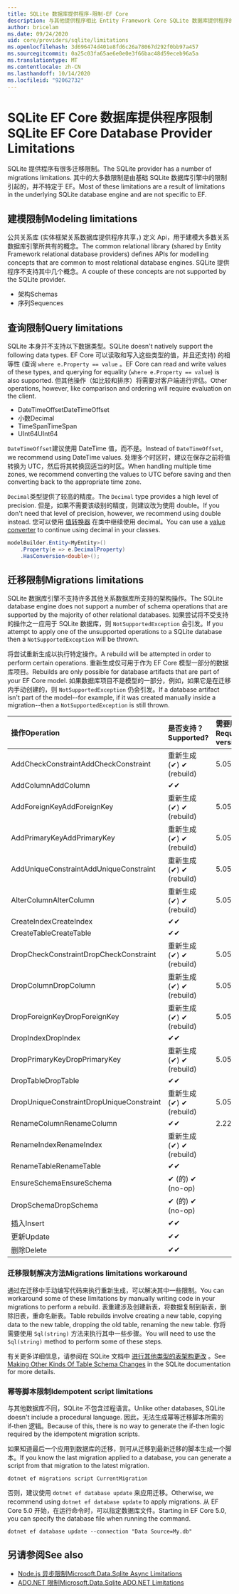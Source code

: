 ```yaml
---
title: SQLite 数据库提供程序-限制-EF Core
description: 与其他提供程序相比 Entity Framework Core SQLite 数据库提供程序的限制
author: bricelam
ms.date: 09/24/2020
uid: core/providers/sqlite/limitations
ms.openlocfilehash: 3d696474d401e8fd6c26a78067d292f0bb97a457
ms.sourcegitcommit: 0a25c03fa65ae6e0e0e3f66bac48d59eceb96a5a
ms.translationtype: MT
ms.contentlocale: zh-CN
ms.lasthandoff: 10/14/2020
ms.locfileid: "92062732"
---
```

# <a name="sqlite-ef-core-database-provider-limitations"></a><span data-ttu-id="8f243-103">SQLite EF Core 数据库提供程序限制</span><span class="sxs-lookup"><span data-stu-id="8f243-103">SQLite EF Core Database Provider Limitations</span></span>

<span data-ttu-id="8f243-104">SQLite 提供程序有很多迁移限制。</span><span class="sxs-lookup"><span data-stu-id="8f243-104">The SQLite provider has a number of migrations limitations.</span></span> <span data-ttu-id="8f243-105">其中的大多数限制是由基础 SQLite 数据库引擎中的限制引起的，并不特定于 EF。</span><span class="sxs-lookup"><span data-stu-id="8f243-105">Most of these limitations are a result of limitations in the underlying SQLite database engine and are not specific to EF.</span></span>

## <a name="modeling-limitations"></a><span data-ttu-id="8f243-106">建模限制</span><span class="sxs-lookup"><span data-stu-id="8f243-106">Modeling limitations</span></span>

<span data-ttu-id="8f243-107">公共关系库 (实体框架关系数据库提供程序共享，) 定义 Api，用于建模大多数关系数据库引擎所共有的概念。</span><span class="sxs-lookup"><span data-stu-id="8f243-107">The common relational library (shared by Entity Framework relational database providers) defines APIs for modelling concepts that are common to most relational database engines.</span></span> <span data-ttu-id="8f243-108">SQLite 提供程序不支持其中几个概念。</span><span class="sxs-lookup"><span data-stu-id="8f243-108">A couple of these concepts are not supported by the SQLite provider.</span></span>

* <span data-ttu-id="8f243-109">架构</span><span class="sxs-lookup"><span data-stu-id="8f243-109">Schemas</span></span>
* <span data-ttu-id="8f243-110">序列</span><span class="sxs-lookup"><span data-stu-id="8f243-110">Sequences</span></span>

## <a name="query-limitations"></a><span data-ttu-id="8f243-111">查询限制</span><span class="sxs-lookup"><span data-stu-id="8f243-111">Query limitations</span></span>

<span data-ttu-id="8f243-112">SQLite 本身并不支持以下数据类型。</span><span class="sxs-lookup"><span data-stu-id="8f243-112">SQLite doesn't natively support the following data types.</span></span> <span data-ttu-id="8f243-113">EF Core 可以读取和写入这些类型的值，并且还支持) 的相等性 (查询 `where e.Property == value` 。</span><span class="sxs-lookup"><span data-stu-id="8f243-113">EF Core can read and write values of these types, and querying for equality (`where e.Property == value`) is also supported.</span></span> <span data-ttu-id="8f243-114">但其他操作（如比较和排序）将需要对客户端进行评估。</span><span class="sxs-lookup"><span data-stu-id="8f243-114">Other operations, however, like comparison and ordering will require evaluation on the client.</span></span>

* <span data-ttu-id="8f243-115">DateTimeOffset</span><span class="sxs-lookup"><span data-stu-id="8f243-115">DateTimeOffset</span></span>
* <span data-ttu-id="8f243-116">小数</span><span class="sxs-lookup"><span data-stu-id="8f243-116">Decimal</span></span>
* <span data-ttu-id="8f243-117">TimeSpan</span><span class="sxs-lookup"><span data-stu-id="8f243-117">TimeSpan</span></span>
* <span data-ttu-id="8f243-118">UInt64</span><span class="sxs-lookup"><span data-stu-id="8f243-118">UInt64</span></span>

<span data-ttu-id="8f243-119">`DateTimeOffset`建议使用 DateTime 值，而不是。</span><span class="sxs-lookup"><span data-stu-id="8f243-119">Instead of `DateTimeOffset`, we recommend using DateTime values.</span></span> <span data-ttu-id="8f243-120">处理多个时区时，建议在保存之前将值转换为 UTC，然后将其转换回适当的时区。</span><span class="sxs-lookup"><span data-stu-id="8f243-120">When handling multiple time zones, we recommend converting the values to UTC before saving and then converting back to the appropriate time zone.</span></span>

<span data-ttu-id="8f243-121">`Decimal`类型提供了较高的精度。</span><span class="sxs-lookup"><span data-stu-id="8f243-121">The `Decimal` type provides a high level of precision.</span></span> <span data-ttu-id="8f243-122">但是，如果不需要该级别的精度，则建议改为使用 double。</span><span class="sxs-lookup"><span data-stu-id="8f243-122">If you don't need that level of precision, however, we recommend using double instead.</span></span> <span data-ttu-id="8f243-123">您可以使用 [值转换器](xref:core/modeling/value-conversions) 在类中继续使用 decimal。</span><span class="sxs-lookup"><span data-stu-id="8f243-123">You can use a [value converter](xref:core/modeling/value-conversions) to continue using decimal in your classes.</span></span>

```csharp
modelBuilder.Entity<MyEntity>()
    .Property(e => e.DecimalProperty)
    .HasConversion<double>();
```

## <a name="migrations-limitations"></a><span data-ttu-id="8f243-124">迁移限制</span><span class="sxs-lookup"><span data-stu-id="8f243-124">Migrations limitations</span></span>

<span data-ttu-id="8f243-125">SQLite 数据库引擎不支持许多其他关系数据库所支持的架构操作。</span><span class="sxs-lookup"><span data-stu-id="8f243-125">The SQLite database engine does not support a number of schema operations that are supported by the majority of other relational databases.</span></span> <span data-ttu-id="8f243-126">如果尝试将不受支持的操作之一应用于 SQLite 数据库，则 `NotSupportedException` 会引发。</span><span class="sxs-lookup"><span data-stu-id="8f243-126">If you attempt to apply one of the unsupported operations to a SQLite database then a `NotSupportedException` will be thrown.</span></span>

<span data-ttu-id="8f243-127">将尝试重新生成以执行特定操作。</span><span class="sxs-lookup"><span data-stu-id="8f243-127">A rebuild will be attempted in order to perform certain operations.</span></span> <span data-ttu-id="8f243-128">重新生成仅可用于作为 EF Core 模型一部分的数据库项目。</span><span class="sxs-lookup"><span data-stu-id="8f243-128">Rebuilds are only possible for database artifacts that are part of your EF Core model.</span></span> <span data-ttu-id="8f243-129">如果数据库项目不是模型的一部分，例如，如果它是在迁移内手动创建的，则 `NotSupportedException` 仍会引发。</span><span class="sxs-lookup"><span data-stu-id="8f243-129">If a database artifact isn't part of the model--for example, if it was created manually inside a migration--then a `NotSupportedException` is still thrown.</span></span>

| <span data-ttu-id="8f243-130">操作</span><span class="sxs-lookup"><span data-stu-id="8f243-130">Operation</span></span>            | <span data-ttu-id="8f243-131">是否支持？</span><span class="sxs-lookup"><span data-stu-id="8f243-131">Supported?</span></span>  | <span data-ttu-id="8f243-132">需要版本</span><span class="sxs-lookup"><span data-stu-id="8f243-132">Requires version</span></span> |
|:---------------------|:------------|:-----------------|
| <span data-ttu-id="8f243-133">AddCheckConstraint</span><span class="sxs-lookup"><span data-stu-id="8f243-133">AddCheckConstraint</span></span>   | <span data-ttu-id="8f243-134">重新生成 (✔) </span><span class="sxs-lookup"><span data-stu-id="8f243-134">✔ (rebuild)</span></span> | <span data-ttu-id="8f243-135">5.0</span><span class="sxs-lookup"><span data-stu-id="8f243-135">5.0</span></span>              |
| <span data-ttu-id="8f243-136">AddColumn</span><span class="sxs-lookup"><span data-stu-id="8f243-136">AddColumn</span></span>            | <span data-ttu-id="8f243-137">✔</span><span class="sxs-lookup"><span data-stu-id="8f243-137">✔</span></span>           |                  |
| <span data-ttu-id="8f243-138">AddForeignKey</span><span class="sxs-lookup"><span data-stu-id="8f243-138">AddForeignKey</span></span>        | <span data-ttu-id="8f243-139">重新生成 (✔) </span><span class="sxs-lookup"><span data-stu-id="8f243-139">✔ (rebuild)</span></span> | <span data-ttu-id="8f243-140">5.0</span><span class="sxs-lookup"><span data-stu-id="8f243-140">5.0</span></span>              |
| <span data-ttu-id="8f243-141">AddPrimaryKey</span><span class="sxs-lookup"><span data-stu-id="8f243-141">AddPrimaryKey</span></span>        | <span data-ttu-id="8f243-142">重新生成 (✔) </span><span class="sxs-lookup"><span data-stu-id="8f243-142">✔ (rebuild)</span></span> | <span data-ttu-id="8f243-143">5.0</span><span class="sxs-lookup"><span data-stu-id="8f243-143">5.0</span></span>              |
| <span data-ttu-id="8f243-144">AddUniqueConstraint</span><span class="sxs-lookup"><span data-stu-id="8f243-144">AddUniqueConstraint</span></span>  | <span data-ttu-id="8f243-145">重新生成 (✔) </span><span class="sxs-lookup"><span data-stu-id="8f243-145">✔ (rebuild)</span></span> | <span data-ttu-id="8f243-146">5.0</span><span class="sxs-lookup"><span data-stu-id="8f243-146">5.0</span></span>              |
| <span data-ttu-id="8f243-147">AlterColumn</span><span class="sxs-lookup"><span data-stu-id="8f243-147">AlterColumn</span></span>          | <span data-ttu-id="8f243-148">重新生成 (✔) </span><span class="sxs-lookup"><span data-stu-id="8f243-148">✔ (rebuild)</span></span> | <span data-ttu-id="8f243-149">5.0</span><span class="sxs-lookup"><span data-stu-id="8f243-149">5.0</span></span>              |
| <span data-ttu-id="8f243-150">CreateIndex</span><span class="sxs-lookup"><span data-stu-id="8f243-150">CreateIndex</span></span>          | <span data-ttu-id="8f243-151">✔</span><span class="sxs-lookup"><span data-stu-id="8f243-151">✔</span></span>           |                  |
| <span data-ttu-id="8f243-152">CreateTable</span><span class="sxs-lookup"><span data-stu-id="8f243-152">CreateTable</span></span>          | <span data-ttu-id="8f243-153">✔</span><span class="sxs-lookup"><span data-stu-id="8f243-153">✔</span></span>           |                  |
| <span data-ttu-id="8f243-154">DropCheckConstraint</span><span class="sxs-lookup"><span data-stu-id="8f243-154">DropCheckConstraint</span></span>  | <span data-ttu-id="8f243-155">重新生成 (✔) </span><span class="sxs-lookup"><span data-stu-id="8f243-155">✔ (rebuild)</span></span> | <span data-ttu-id="8f243-156">5.0</span><span class="sxs-lookup"><span data-stu-id="8f243-156">5.0</span></span>              |
| <span data-ttu-id="8f243-157">DropColumn</span><span class="sxs-lookup"><span data-stu-id="8f243-157">DropColumn</span></span>           | <span data-ttu-id="8f243-158">重新生成 (✔) </span><span class="sxs-lookup"><span data-stu-id="8f243-158">✔ (rebuild)</span></span> | <span data-ttu-id="8f243-159">5.0</span><span class="sxs-lookup"><span data-stu-id="8f243-159">5.0</span></span>              |
| <span data-ttu-id="8f243-160">DropForeignKey</span><span class="sxs-lookup"><span data-stu-id="8f243-160">DropForeignKey</span></span>       | <span data-ttu-id="8f243-161">重新生成 (✔) </span><span class="sxs-lookup"><span data-stu-id="8f243-161">✔ (rebuild)</span></span> | <span data-ttu-id="8f243-162">5.0</span><span class="sxs-lookup"><span data-stu-id="8f243-162">5.0</span></span>              |
| <span data-ttu-id="8f243-163">DropIndex</span><span class="sxs-lookup"><span data-stu-id="8f243-163">DropIndex</span></span>            | <span data-ttu-id="8f243-164">✔</span><span class="sxs-lookup"><span data-stu-id="8f243-164">✔</span></span>           |                  |
| <span data-ttu-id="8f243-165">DropPrimaryKey</span><span class="sxs-lookup"><span data-stu-id="8f243-165">DropPrimaryKey</span></span>       | <span data-ttu-id="8f243-166">重新生成 (✔) </span><span class="sxs-lookup"><span data-stu-id="8f243-166">✔ (rebuild)</span></span> | <span data-ttu-id="8f243-167">5.0</span><span class="sxs-lookup"><span data-stu-id="8f243-167">5.0</span></span>              |
| <span data-ttu-id="8f243-168">DropTable</span><span class="sxs-lookup"><span data-stu-id="8f243-168">DropTable</span></span>            | <span data-ttu-id="8f243-169">✔</span><span class="sxs-lookup"><span data-stu-id="8f243-169">✔</span></span>           |                  |
| <span data-ttu-id="8f243-170">DropUniqueConstraint</span><span class="sxs-lookup"><span data-stu-id="8f243-170">DropUniqueConstraint</span></span> | <span data-ttu-id="8f243-171">重新生成 (✔) </span><span class="sxs-lookup"><span data-stu-id="8f243-171">✔ (rebuild)</span></span> | <span data-ttu-id="8f243-172">5.0</span><span class="sxs-lookup"><span data-stu-id="8f243-172">5.0</span></span>              |
| <span data-ttu-id="8f243-173">RenameColumn</span><span class="sxs-lookup"><span data-stu-id="8f243-173">RenameColumn</span></span>         | <span data-ttu-id="8f243-174">✔</span><span class="sxs-lookup"><span data-stu-id="8f243-174">✔</span></span>           | <span data-ttu-id="8f243-175">2.2</span><span class="sxs-lookup"><span data-stu-id="8f243-175">2.2</span></span>              |
| <span data-ttu-id="8f243-176">RenameIndex</span><span class="sxs-lookup"><span data-stu-id="8f243-176">RenameIndex</span></span>          | <span data-ttu-id="8f243-177">重新生成 (✔) </span><span class="sxs-lookup"><span data-stu-id="8f243-177">✔ (rebuild)</span></span> |                  |
| <span data-ttu-id="8f243-178">RenameTable</span><span class="sxs-lookup"><span data-stu-id="8f243-178">RenameTable</span></span>          | <span data-ttu-id="8f243-179">✔</span><span class="sxs-lookup"><span data-stu-id="8f243-179">✔</span></span>           |                  |
| <span data-ttu-id="8f243-180">EnsureSchema</span><span class="sxs-lookup"><span data-stu-id="8f243-180">EnsureSchema</span></span>         | <span data-ttu-id="8f243-181">✔ (的) </span><span class="sxs-lookup"><span data-stu-id="8f243-181">✔ (no-op)</span></span>   |                  |
| <span data-ttu-id="8f243-182">DropSchema</span><span class="sxs-lookup"><span data-stu-id="8f243-182">DropSchema</span></span>           | <span data-ttu-id="8f243-183">✔ (的) </span><span class="sxs-lookup"><span data-stu-id="8f243-183">✔ (no-op)</span></span>   |                  |
| <span data-ttu-id="8f243-184">插入</span><span class="sxs-lookup"><span data-stu-id="8f243-184">Insert</span></span>               | <span data-ttu-id="8f243-185">✔</span><span class="sxs-lookup"><span data-stu-id="8f243-185">✔</span></span>           |                  |
| <span data-ttu-id="8f243-186">更新</span><span class="sxs-lookup"><span data-stu-id="8f243-186">Update</span></span>               | <span data-ttu-id="8f243-187">✔</span><span class="sxs-lookup"><span data-stu-id="8f243-187">✔</span></span>           |                  |
| <span data-ttu-id="8f243-188">删除</span><span class="sxs-lookup"><span data-stu-id="8f243-188">Delete</span></span>               | <span data-ttu-id="8f243-189">✔</span><span class="sxs-lookup"><span data-stu-id="8f243-189">✔</span></span>           |                  |

### <a name="migrations-limitations-workaround"></a><span data-ttu-id="8f243-190">迁移限制解决方法</span><span class="sxs-lookup"><span data-stu-id="8f243-190">Migrations limitations workaround</span></span>

<span data-ttu-id="8f243-191">通过在迁移中手动编写代码来执行重新生成，可以解决其中一些限制。</span><span class="sxs-lookup"><span data-stu-id="8f243-191">You can workaround some of these limitations by manually writing code in your migrations to perform a rebuild.</span></span> <span data-ttu-id="8f243-192">表重建涉及创建新表，将数据复制到新表，删除旧表，重命名新表。</span><span class="sxs-lookup"><span data-stu-id="8f243-192">Table rebuilds involve creating a new table, copying data to the new table, dropping the old table, renaming the new table.</span></span> <span data-ttu-id="8f243-193">你将需要使用 `Sql(string)` 方法来执行其中一些步骤。</span><span class="sxs-lookup"><span data-stu-id="8f243-193">You will need to use the `Sql(string)` method to perform some of these steps.</span></span>

<span data-ttu-id="8f243-194">有关更多详细信息，请参阅在 SQLite 文档中 [进行其他类型的表架构更改](https://sqlite.org/lang_altertable.html#otheralter) 。</span><span class="sxs-lookup"><span data-stu-id="8f243-194">See [Making Other Kinds Of Table Schema Changes](https://sqlite.org/lang_altertable.html#otheralter) in the SQLite documentation for more details.</span></span>

### <a name="idempotent-script-limitations"></a><span data-ttu-id="8f243-195">幂等脚本限制</span><span class="sxs-lookup"><span data-stu-id="8f243-195">Idempotent script limitations</span></span>

<span data-ttu-id="8f243-196">与其他数据库不同，SQLite 不包含过程语言。</span><span class="sxs-lookup"><span data-stu-id="8f243-196">Unlike other databases, SQLite doesn't include a procedural language.</span></span> <span data-ttu-id="8f243-197">因此，无法生成幂等迁移脚本所需的 if-then 逻辑。</span><span class="sxs-lookup"><span data-stu-id="8f243-197">Because of this, there is no way to generate the if-then logic required by the idempotent migration scripts.</span></span>

<span data-ttu-id="8f243-198">如果知道最后一个应用到数据库的迁移，则可从迁移到最新迁移的脚本生成一个脚本。</span><span class="sxs-lookup"><span data-stu-id="8f243-198">If you know the last migration applied to a database, you can generate a script from that migration to the latest migration.</span></span>

```dotnetcli
dotnet ef migrations script CurrentMigration
```

<span data-ttu-id="8f243-199">否则，建议使用 `dotnet ef database update` 来应用迁移。</span><span class="sxs-lookup"><span data-stu-id="8f243-199">Otherwise, we recommend using `dotnet ef database update` to apply migrations.</span></span> <span data-ttu-id="8f243-200">从 EF Core 5.0 开始，在运行命令时，可以指定数据库文件。</span><span class="sxs-lookup"><span data-stu-id="8f243-200">Starting in EF Core 5.0, you can specify the database file when running the command.</span></span>

```dotnetcli
dotnet ef database update --connection "Data Source=My.db"
```

## <a name="see-also"></a><span data-ttu-id="8f243-201">另请参阅</span><span class="sxs-lookup"><span data-stu-id="8f243-201">See also</span></span>

* [<span data-ttu-id="8f243-202">Node.js 异步限制</span><span class="sxs-lookup"><span data-stu-id="8f243-202">Microsoft.Data.Sqlite Async Limitations</span></span>](/dotnet/standard/data/sqlite/async)
* [<span data-ttu-id="8f243-203">ADO.NET 限制</span><span class="sxs-lookup"><span data-stu-id="8f243-203">Microsoft.Data.Sqlite ADO.NET Limitations</span></span>](/dotnet/standard/data/sqlite/adonet-limitations)
